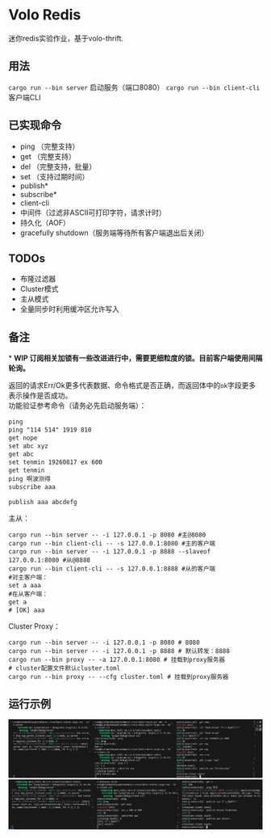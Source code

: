 # Volo Redis

迷你redis实验作业，基于volo-thrift.  

## 用法

`cargo run --bin server` 启动服务（端口8080）
`cargo run --bin client-cli` 客户端CLI

## 已实现命令
- ping （完整支持）
- get （完整支持）
- del （完整支持，批量）
- set （支持过期时间）
- publish*
- subscribe*
- client-cli
- 中间件（过滤非ASCII可打印字符，请求计时）
- 持久化（AOF）
- gracefully shutdown（服务端等待所有客户端退出后关闭）

## TODOs

- 布隆过滤器
- Cluster模式
- 主从模式
- 全量同步时利用缓冲区允许写入

## 备注

\* **WIP 订阅相关加锁有一些改进进行中，需要更细粒度的锁。目前客户端使用间隔轮询。**

返回的请求Err/Ok更多代表数据、命令格式是否正确，而返回体中的`ok`字段更多表示操作是否成功。  
功能验证参考命令（请务必先启动服务端）：  
```plaintext
ping
ping "114 514" 1919 810
get nope
set abc xyz
get abc
set tenmin 19260817 ex 600
get tenmin
ping 啊波测得
subscribe aaa
```
```shell
publish aaa abcdefg
```
主从：  
```shell
cargo run --bin server -- -i 127.0.0.1 -p 8080 #主@8080
cargo run --bin client-cli -- -s 127.0.0.1:8080 #主的客户端
cargo run --bin server -- -i 127.0.0.1 -p 8888 --slaveof 127.0.0.1:8080 #从@8888
cargo run --bin client-cli -- -s 127.0.0.1:8888 #从的客户端
#对主客户端：
set a aaa
#在从客户端：
get a
# [OK] aaa
```
Cluster Proxy：
```shell
cargo run --bin server -- -i 127.0.0.1 -p 8080 # 8080
cargo run --bin server -- -i 127.0.0.1 -p 8888 # 默认转发：8888
cargo run --bin proxy -- -a 127.0.0.1:8080 # 挂载到proxy服务器
# cluster配置文件默认cluster.toml
cargo run --bin proxy -- --cfg cluster.toml # 挂载到proxy服务器
```
## 运行示例
![full test](statics/test.png)
![subscribe](statics/image.png)